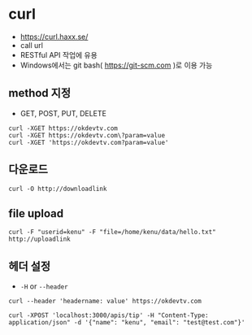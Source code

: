 # curl
- https://curl.haxx.se/
- call url
- RESTful API 작업에 유용
- Windows에서는 git bash( https://git-scm.com )로 이용 가능

## method 지정
- GET, POST, PUT, DELETE

```
curl -XGET https://okdevtv.com
curl -XGET https://okdevtv.com\?param=value
curl -XGET 'https://okdevtv.com?param=value'
```

## 다운로드
```
curl -O http://downloadlink
```

## file upload
```
curl -F "userid=kenu" -F "file=/home/kenu/data/hello.txt" http://uploadlink
```

## 헤더 설정
- `-H` or `--header`

```
curl --header 'headername: value' https://okdevtv.com

curl -XPOST 'localhost:3000/apis/tip' -H "Content-Type: application/json" -d '{"name": "kenu", "email": "test@test.com"}'
```
